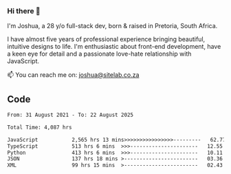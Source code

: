 ### Hi there 👋

I'm Joshua, a 28 y/o full-stack dev, born & raised in Pretoria, South Africa. 

I have almost five years of professional experience bringing beautiful, intuitive designs to life. I'm enthusiastic about front-end development, have a keen eye for detail and a passionate love-hate relationship with JavaScript.

📫 You can reach me on: joshua@sitelab.co.za

## **Code**

<!--START_SECTION:waka-->

```txt
From: 31 August 2021 - To: 22 August 2025

Total Time: 4,087 hrs

JavaScript           2,565 hrs 13 mins>>>>>>>>>>>>>>>>---------   62.77 %
TypeScript           513 hrs 6 mins  >>>----------------------   12.55 %
Python               413 hrs 6 mins  >>>----------------------   10.11 %
JSON                 137 hrs 18 mins >------------------------   03.36 %
XML                  99 hrs 15 mins  >------------------------   02.43 %
```

<!--END_SECTION:waka-->
